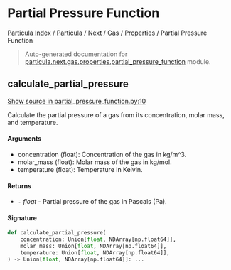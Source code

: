 # Partial Pressure Function

[Particula Index](../../../../README.md#particula-index) / [Particula](../../../index.md#particula) / [Next](../../index.md#next) / [Gas](../index.md#gas) / [Properties](./index.md#properties) / Partial Pressure Function

> Auto-generated documentation for [particula.next.gas.properties.partial_pressure_function](https://github.com/Gorkowski/particula/blob/main/particula/next/gas/properties/partial_pressure_function.py) module.

## calculate_partial_pressure

[Show source in partial_pressure_function.py:10](https://github.com/Gorkowski/particula/blob/main/particula/next/gas/properties/partial_pressure_function.py#L10)

Calculate the partial pressure of a gas from its concentration, molar mass,
and temperature.

#### Arguments

- concentration (float): Concentration of the gas in kg/m^3.
- molar_mass (float): Molar mass of the gas in kg/mol.
- temperature (float): Temperature in Kelvin.

#### Returns

- `-` *float* - Partial pressure of the gas in Pascals (Pa).

#### Signature

```python
def calculate_partial_pressure(
    concentration: Union[float, NDArray[np.float64]],
    molar_mass: Union[float, NDArray[np.float64]],
    temperature: Union[float, NDArray[np.float64]],
) -> Union[float, NDArray[np.float64]]: ...
```
